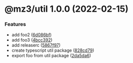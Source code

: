 # @mz3/util 1.0.0 (2022-02-15)


### Features

* add foo2 ([6d086bf](https://github.com/mz3/mz3/commit/6d086bf702edbf296a63b9f45c18d64ecf8b6206))
* add foo3 ([4bcc392](https://github.com/mz3/mz3/commit/4bcc392d1513cfd42814f22e18139132da23b2b0))
* add releaserc ([5867f97](https://github.com/mz3/mz3/commit/5867f973e04beb8aaa4f97eea0acd70301531484))
* create typescript util package ([828cd79](https://github.com/mz3/mz3/commit/828cd795600042c6327ff27a2c414bb3caf2ac4e))
* export foo from util package ([2da5da6](https://github.com/mz3/mz3/commit/2da5da6e9ed5643d704d83030f25baf7159d3a16))
